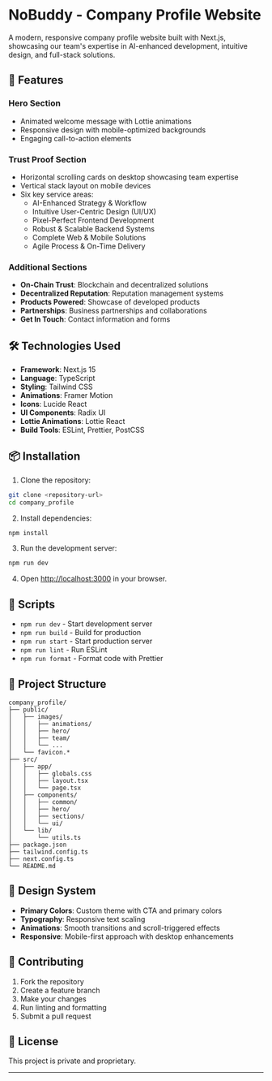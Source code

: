 # NoBuddy - Company Profile Website

A modern, responsive company profile website built with Next.js, showcasing our team's expertise in AI-enhanced development, intuitive design, and full-stack solutions.

## 🚀 Features

### Hero Section
- Animated welcome message with Lottie animations
- Responsive design with mobile-optimized backgrounds
- Engaging call-to-action elements

### Trust Proof Section
- Horizontal scrolling cards on desktop showcasing team expertise
- Vertical stack layout on mobile devices
- Six key service areas:
  - AI-Enhanced Strategy & Workflow
  - Intuitive User-Centric Design (UI/UX)
  - Pixel-Perfect Frontend Development
  - Robust & Scalable Backend Systems
  - Complete Web & Mobile Solutions
  - Agile Process & On-Time Delivery

### Additional Sections
- **On-Chain Trust**: Blockchain and decentralized solutions
- **Decentralized Reputation**: Reputation management systems
- **Products Powered**: Showcase of developed products
- **Partnerships**: Business partnerships and collaborations
- **Get In Touch**: Contact information and forms

## 🛠️ Technologies Used

- **Framework**: Next.js 15
- **Language**: TypeScript
- **Styling**: Tailwind CSS
- **Animations**: Framer Motion
- **Icons**: Lucide React
- **UI Components**: Radix UI
- **Lottie Animations**: Lottie React
- **Build Tools**: ESLint, Prettier, PostCSS

## 📦 Installation

1. Clone the repository:
```bash
git clone <repository-url>
cd company_profile
```

2. Install dependencies:
```bash
npm install
```

3. Run the development server:
```bash
npm run dev
```

4. Open [http://localhost:3000](http://localhost:3000) in your browser.

## 📜 Scripts

- `npm run dev` - Start development server
- `npm run build` - Build for production
- `npm run start` - Start production server
- `npm run lint` - Run ESLint
- `npm run format` - Format code with Prettier

## 📁 Project Structure

```
company_profile/
├── public/
│   ├── images/
│   │   ├── animations/
│   │   ├── hero/
│   │   ├── team/
│   │   └── ...
│   └── favicon.*
├── src/
│   ├── app/
│   │   ├── globals.css
│   │   ├── layout.tsx
│   │   └── page.tsx
│   ├── components/
│   │   ├── common/
│   │   ├── hero/
│   │   ├── sections/
│   │   └── ui/
│   └── lib/
│       └── utils.ts
├── package.json
├── tailwind.config.ts
├── next.config.ts
└── README.md
```

## 🎨 Design System

- **Primary Colors**: Custom theme with CTA and primary colors
- **Typography**: Responsive text scaling
- **Animations**: Smooth transitions and scroll-triggered effects
- **Responsive**: Mobile-first approach with desktop enhancements

## 🤝 Contributing

1. Fork the repository
2. Create a feature branch
3. Make your changes
4. Run linting and formatting
5. Submit a pull request

## 📄 License

This project is private and proprietary.

---

